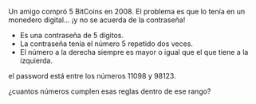 Un amigo compró 5 BitCoins en 2008.
El problema es que lo tenía en un monedero digital... ¡y no se acuerda de la contraseña!

- Es una contraseña de 5 dígitos.
- La contraseña tenía el número 5 repetido dos veces.
- El número a la derecha siempre es mayor o igual que el que tiene a la izquierda.

el password está entre los números 11098 y 98123.

¿cuantos números cumplen esas reglas dentro de ese rango?


